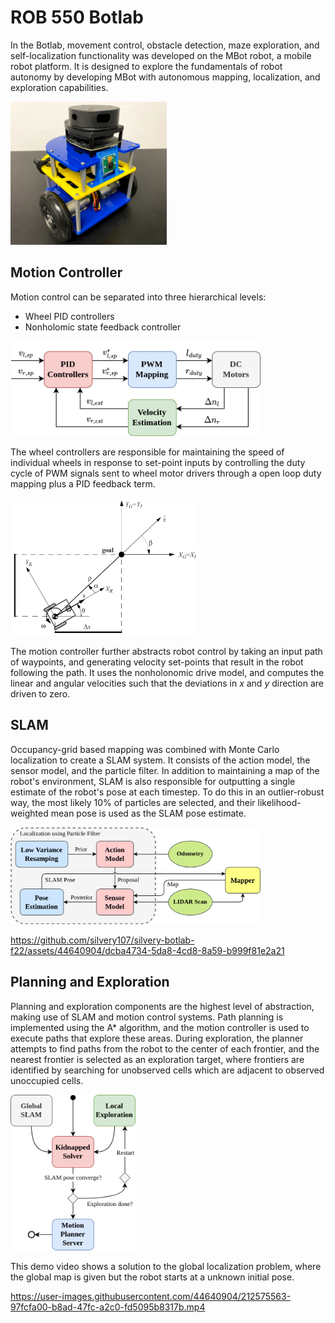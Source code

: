 # ROB 550 Botlab
In the Botlab, movement control, obstacle detection, maze exploration, and self-localization functionality was developed on the MBot robot, a mobile robot platform.
It is designed to explore the fundamentals of robot autonomy by developing MBot with autonomous mapping, localization, and exploration capabilities. 

<img src="data/mbot.png" width="250">

## Motion Controller
Motion control can be separated into three hierarchical levels: 
- Wheel PID controllers 
- Nonholomic state feedback controller

<img src="data/wheel_pid.png" width="400">

The wheel controllers are responsible for maintaining the speed of individual wheels in response to set-point inputs by controlling the duty cycle of PWM signals sent to wheel motor drivers through a open loop duty mapping plus a PID feedback term.

<img src="data/nonholomic.png" width="300">

The motion controller further abstracts robot control by taking an input path of waypoints, and generating velocity set-points that result in the robot following the path. It uses the nonholonomic drive model, and computes the linear and angular velocities such that the deviations in *x* and *y* direction are driven to zero.

## SLAM
Occupancy-grid based mapping was combined with Monte Carlo localization to create a SLAM system.
It consists of the action model, the sensor model, and the particle filter. In addition to maintaining a map of the robot's environment, SLAM is also responsible for outputting a single estimate of the robot's pose at each timestep. To do this in an outlier-robust way, the most likely 10% of particles are selected, and their likelihood-weighted mean pose is used as the SLAM pose estimate.

<img src="data/slam_components.png" width="400">

https://github.com/silvery107/silvery-botlab-f22/assets/44640904/dcba4734-5da8-4cd8-8a59-b999f81e2a21

## Planning and Exploration
Planning and exploration components are the highest level of abstraction, making use of SLAM and motion control systems. 
Path planning is implemented using the A* algorithm, and the motion controller is used to execute paths that explore these areas. 
During exploration, the planner attempts to find paths from the robot to the center of each frontier, and the nearest frontier is selected as an exploration target, where frontiers are identified by searching for unobserved cells which are adjacent to observed unoccupied cells.

<img src="data/bonus_states.png" width="200">

This demo video shows a solution to the global localization problem, where the global map is given but the robot starts at a unknown initial pose. 

https://user-images.githubusercontent.com/44640904/212575563-97fcfa00-b8ad-47fc-a2c0-fd5095b8317b.mp4
